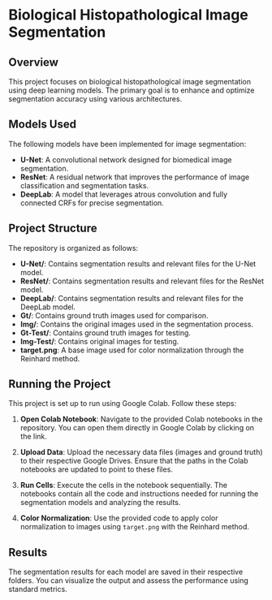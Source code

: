 # Biological Histopathological Image Segmentation

## Overview
This project focuses on biological histopathological image segmentation using deep learning models. The primary goal is to enhance and optimize segmentation accuracy using various architectures.

## Models Used
The following models have been implemented for image segmentation:

- **U-Net**: A convolutional network designed for biomedical image segmentation.
- **ResNet**: A residual network that improves the performance of image classification and segmentation tasks.
- **DeepLab**: A model that leverages atrous convolution and fully connected CRFs for precise segmentation.

## Project Structure
The repository is organized as follows:

- **U-Net/**: Contains segmentation results and relevant files for the U-Net model.
- **ResNet/**: Contains segmentation results and relevant files for the ResNet model.
- **DeepLab/**: Contains segmentation results and relevant files for the DeepLab model.
- **Gt/**: Contains ground truth images used for comparison.
- **Img/**: Contains the original images used in the segmentation process.
- **Gt-Test/**: Contains ground truth images for testing.
- **Img-Test/**: Contains original images for testing.
- **target.png**: A base image used for color normalization through the Reinhard method.

## Running the Project
This project is set up to run using Google Colab. Follow these steps:

1. **Open Colab Notebook**: Navigate to the provided Colab notebooks in the repository. You can open them directly in Google Colab by clicking on the link.

2. **Upload Data**: Upload the necessary data files (images and ground truth) to their respective Google Drives. Ensure that the paths in the Colab notebooks are updated to point to these files.

3. **Run Cells**: Execute the cells in the notebook sequentially. The notebooks contain all the code and instructions needed for running the segmentation models and analyzing the results.

4. **Color Normalization**: Use the provided code to apply color normalization to images using `target.png` with the Reinhard method.

## Results
The segmentation results for each model are saved in their respective folders. You can visualize the output and assess the performance using standard metrics.
